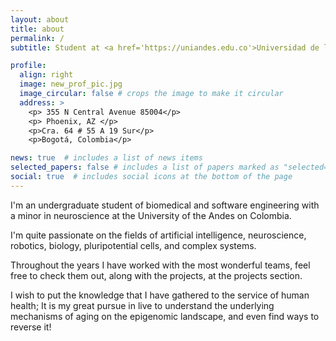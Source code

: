 ```yaml
---
layout: about
title: about
permalink: /
subtitle: Student at <a href='https://uniandes.edu.co'>Universidad de los Andes</a>

profile:
  align: right
  image: new_prof_pic.jpg
  image_circular: false # crops the image to make it circular
  address: >
    <p> 355 N Central Avenue 85004</p>
    <p> Phoenix, AZ </p>
    <p>Cra. 64 # 55 A 19 Sur</p>
    <p>Bogotá, Colombia</p>

news: true  # includes a list of news items
selected_papers: false # includes a list of papers marked as "selected={true}"
social: true  # includes social icons at the bottom of the page
---
```


I'm an undergraduate student of biomedical and software engineering with a
minor in neuroscience at the University of the Andes on Colombia.

I'm quite passionate on the fields of artificial intelligence, neuroscience,
robotics, biology, pluripotential cells, and complex systems.

Throughout the years I have worked with the most wonderful teams,
feel free to check them out, along with the projects, at the projects section.

I wish to put the knowledge that I have gathered to the service of human
health; It is my great pursue in live to understand the underlying
mechanisms of aging on the epigenomic landscape, and even find ways to reverse
it!
